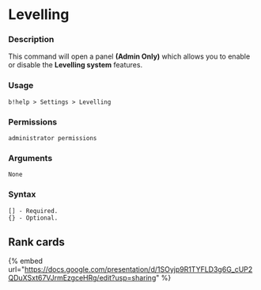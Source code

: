 # Levelling

### **Description**

This command will open a panel **(Admin Only)** which allows you to enable or disable the **Levelling system** features.

### Usage

```
b!help > Settings > Levelling
```

### Permissions

```
administrator permissions
```

### Arguments

```
None
```

### Syntax

```
[] - Required.
{} - Optional.
```

## Rank cards

{% embed url="https://docs.google.com/presentation/d/1SOyjp9R1TYFLD3g6G_cUP2QDuXSxt67VJrmEzgceHRg/edit?usp=sharing" %}
